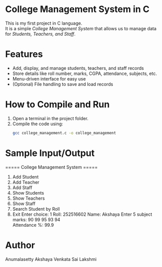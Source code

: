 # College Management System in C

This is my first project in C language.  
It is a simple *College Management System* that allows us to manage data for *Students, Teachers, and Staff*.  

# Features

- Add, display, and manage students, teachers, and staff records  
- Store details like roll number, marks, CGPA, attendance, subjects, etc.  
- Menu-driven interface for easy use  
- (Optional) File handling to save and load records  

# How to Compile and Run

1. Open a terminal in the project folder.
2. Compile the code using:
   ```bash
   gcc college_management.c -o college_management

  # Sample Input/Output
  
  ===== College Management System =====
1. Add Student
2. Add Teacher
3. Add Staff
4. Show Students
5. Show Teachers
6. Show Staff
7. Search Student by Roll
0. Exit
Enter choice: 1
Roll: 252516602
Name: Akshaya
Enter 5 subject marks: 90 99 95 93 94  
Attendance %: 99.9

# Author

Anumalasetty Akshaya Venkata Sai Lakshmi
